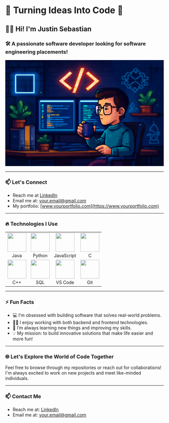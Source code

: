 # 🌟 **Turning Ideas Into Code** 🌟

## 👨‍💻 **Hi! I'm Justin Sebastian**
### 🛠 **A passionate software developer looking for software engineering placements!**
  
![Coding Animation](https://raw.githubusercontent.com/Jseb0/jseb0/refs/heads/main/ChatGPT%20Image%20May%207%2C%202025%2C%2002_54_33%20PM.png)

---

### 📫 **Let's Connect**  
- Reach me at [LinkedIn](https://www.linkedin.com/in/yourprofile)
- Email me at: [your.email@gmail.com](mailto:your.email@gmail.com)
- My portfolio: [www.yourportfolio.com](https://www.yourportfolio.com)

---

### 🔥 **Technologies I Use**

<table>
  <tr>
    <td align="center"><img src="https://skillicons.dev/icons?i=java" width="60" height="60"><br>Java</td>
    <td align="center"><img src="https://skillicons.dev/icons?i=python" width="60" height="60"><br>Python</td>
    <td align="center"><img src="https://skillicons.dev/icons?i=javascript" width="60" height="60"><br>JavaScript</td>
    <td align="center"><img src="https://skillicons.dev/icons?i=c" width="60" height="60"><br>C</td>
  </tr>
  <tr>
    <td align="center"><img src="https://skillicons.dev/icons?i=cplusplus" width="60" height="60"><br>C++</td>
    <td align="center"><img src="https://skillicons.dev/icons?i=mysql" width="60" height="60"><br>SQL</td>
    <td align="center"><img src="https://skillicons.dev/icons?i=vscode" width="60" height="60"><br>VS Code</td>
    <td align="center"><img src="https://skillicons.dev/icons?i=git" width="60" height="60"><br>Git</td>
  </tr>
</table>

---

### ⚡ **Fun Facts**

- 💻 I’m obsessed with building software that solves real-world problems.
- 🧑‍💻 I enjoy working with both backend and frontend technologies.
- 🧠 I’m always learning new things and improving my skills.
- 💡 My mission: to build innovative solutions that make life easier and more fun!

---


### 🌐 **Let's Explore the World of Code Together**  
Feel free to browse through my repositories or reach out for collaborations! I'm always excited to work on new projects and meet like-minded individuals.

---

### 📫 **Contact Me**
- Reach me at: [LinkedIn](https://www.linkedin.com/in/yourprofile)
- Email me at: [your.email@gmail.com](mailto:your.email@gmail.com)

